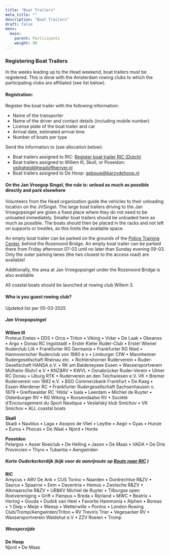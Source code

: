 ```yaml
---
title: "Boat Trailers"
meta_title: ""
description: "Boat Trailers"
draft: false
menu:
  main:
    parent: Participants
    weight: 90
---
```

### Registering Boat Trailers
In the weeks leading up to the Head weekend, boat trailers must be registered. This is done with the Amsterdam rowing clubs to which the participating clubs are affiliated (see list below).

#### Registration:
Register the boat trailer with the following information:

- Name of the transporter
- Name of the driver and contact details (including mobile number)
- License plate of the boat trailer and car
- Arrival date, estimated arrival time
- Number of boats per type

Send the information to (see allocation below):   
- Boat trailers assigned to RIC: [Register boat trailer RIC (Dutch)](https://www.ricamsterdam.nl/botenwagen-aanmelden/)
- Boat trailers assigned to Willem III, Skoll, or Poseidon: veiligheid@headoftheriver.nl
- Boat trailers assigned to De Hoop: gebouw@karzvdehoop.nl

#### On the Jan Vroegop Singel, the rule is: unload as much as possible directly and park elsewhere
Volunteers from the Head organization guide the vehicles to their unloading location on the JVSingel. The large boat trailers driving to the Jan Vroegopsingel are given a fixed place where they do not need to be unloaded immediately. Smaller boat trailers should be unloaded here as much as possible. The boats should then be placed in the racks and not left on supports or trestles, as this limits the available space.

An empty boat trailer can be parked on the grounds of the [Police Training Center](https://maps.app.goo.gl/gxGRTsGy5eKxQnHR9), behind the Rozenoord Bridge. An empty boat trailer can be parked there from Friday afternoon 07-03 until no later than Sunday evening 09-03.    
Only the outer parking lanes (the two closest to the access road) are available!

Additionally, the area at Jan Vroegopsingel under the Rozenoord Bridge is also available.

All coastal boats should be launched at rowing club Willem 3.

#### Who is you guest rowing club?
<!-- The list of boat trailer distribution to the different rowing clubs in Amsterdam will be published early January. -->
Updated list per 05-03-2025

##### Jan Vroepopsingel

**Willem III**  
Proteus Eretes • DDS • Orca • Triton • Viking • Vidar • De Laak • Okeanos • Argo • Donau RC Ingolstadt • Erster Kieler Ruder-Club • Erster Wiener Ruderclub LIA • Frankfurter RG Germania • Frankfurter RG Nied • Hannoverscher Ruderclub von 1880 e.v • Limburger CfW • Mannheimer Rudergesellschaft Rheinau etc. • Richtershorner Ruderverein • Ruder-Gesellschaft HANSA e.V. • RK am Baldeneysee Essen • Wassersportverein Mülheim (Ruhr) e.V • KNZ&RV • KWVL • Osnabrücker Ruder-Verein • Ulmer RC Donau • IJburg RTK • Ruderverein an den Teichwiesen e.V. VK • Bremer Ruderverein von 1882 e.V. • BSG Commerzbank Frankfurt • De Kaag • Essen-Werdener RC • Frankfurter Rudergesellschaft Sachsenhausen v. 1879 • Greifswalder RC 'Hilda' • Isala • Leerdam • Michiel de Ruyter • Oldenburger RV • RG Wiking • Roosendaalse RV • Société d'Encouragement du Sport Nautique • Veslařský klub Smíchov • VK Smichov • ALL coastal boats

**Skøll**  
Skadi • Nautilus • Laga • Asopos de Vliet • Leythe • Aegir • Gyas • Hunze • Euros • Phocas • De Waal • Njord • Honte

**Poseidon**  
Pelargos • Asser Roeiclub • De Helling • Jason • De Maas • VADA • De Drie Provincien • Thyro • Tubantia • Aengwirden 

##### Korte Ouderkerkerdijk (kijk voor de aanrijroute op [Route naar RIC](https://www.ricamsterdam.nl/route/) )
**RIC**  
Amycus • ARV De Ank • CUS Torino • Naarden • Dordrechtse R&ZV • Saurus • Spaarne • Eem • Daventria • Hemus • Zwolsche R&ZV • Alkmaarsche R&ZV • UR&KV Michiel de Ruyter • Tilburgse open Roeivereniging • Grift • Pampus • Breda • Rijnland • MWC • Beatrix • Hertog • Gouda • Dudok van Heel • Favorite Hammonia • Alphen • Boreas • ‘t Diep • Meije • Weesp • Wetterwille • Pontos • London Rowing Club/Tromp/Aengwirden/Triton • RV Treviris Trier • Vegesacker RV • Wassersportverein Waldshut e.V • ZZV Roeien • Tromp

##### Weesperzijde
**De Hoop**   
Njord • De Maas

